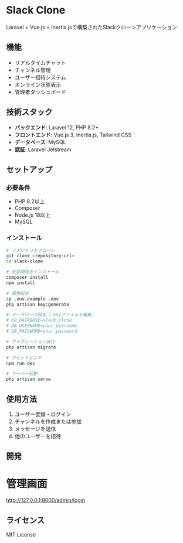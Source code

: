 # Slack Clone

Laravel + Vue.js + Inertia.jsで構築されたSlackクローンアプリケーション

## 機能

- リアルタイムチャット
- チャンネル管理
- ユーザー招待システム
- オンライン状態表示
- 管理者ダッシュボード

## 技術スタック

- **バックエンド**: Laravel 12, PHP 8.2+
- **フロントエンド**: Vue.js 3, Inertia.js, Tailwind CSS
- **データベース**: MySQL
- **認証**: Laravel Jetstream

## セットアップ

### 必要条件
- PHP 8.2以上
- Composer
- Node.js 18以上
- MySQL

### インストール

```bash
# リポジトリをクローン
git clone <repository-url>
cd slack-clone

# 依存関係をインストール
composer install
npm install

# 環境設定
cp .env.example .env
php artisan key:generate

# データベース設定（.envファイルを編集）
# DB_DATABASE=slack_clone
# DB_USERNAME=your_username
# DB_PASSWORD=your_password

# マイグレーション実行
php artisan migrate

# アセットビルド
npm run dev

# サーバー起動
php artisan serve
```

## 使用方法

1. ユーザー登録・ログイン
2. チャンネルを作成または参加
3. メッセージを送信
4. 他のユーザーを招待

## 開発


# 管理画面
http://127.0.0.1:8000/admin/login

## ライセンス

MIT License
